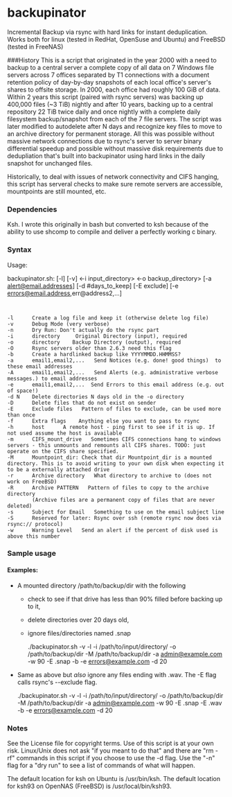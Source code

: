 # backupinator
Incremental Backup via rsync with hard links for instant deduplication. Works both for linux (tested in RedHat, OpenSuse and Ubuntu) and FreeBSD (tested in FreeNAS)

###History
This is a script that originated in the year 2000 with a need to backup to a central server a complete 
copy of all data on 7 Windows file servers across 7 offices separated by T1 connections with a document retention 
policy of day-by-day snapshots of each local office's server's shares to offsite storage. In 2000, each office had roughly 100 GiB of data. Within 2 years this script (paired with rsync servers) was backing up 400,000 files (~3 TiB) nightly and after 10 years, backing up to a central repository 22 TiB twice daily and once nightly with a complete daily filesystem backup/snapshot from each of the 7 file servers.  The script was later modified to autodelete after N days and recognize key files to move to an archive directory for permanent storage. All this was possible without massive network connections due to rsync's server to server binary differential speedup and possible without massive disk requirements due to dedupliation that's built into backupinator using hard links in the daily snapshot for unchanged files.  

Historically, to deal with issues of network connectivity and CIFS hanging, this script has serveral checks to make sure remote servers are accessible, mountpoints are still mounted, etc.

### Dependencies

Ksh. I wrote this originally in bash but converted to ksh because of the ability to use shcomp 
to compile and deliver a perfectly working c binary. 

### Syntax
 Usage: 

backupinator.sh: [-l] [-v] <-i input_directory> <-o backup_directory> [-a alert@email.addresses] [-d #days_to_keep] [-E exclude] [-e errors@email.address,err@address2,...] 

```
 

-l      Create a log file and keep it (otherwise delete log file)
-v      Debug Mode (very verbose)
-n      Dry Run: Don't actually do the rsync part
-i      directory     Original Directory (input), required
-o      directory    Backup Directory (output), required
-O      Rsync servers older than 2.6.3 need this flag
-b      Create a hardlinked backup like YYYYMMDD.HHMMSS? 
-a      email1,email2,...   Send Notices (e.g. done! good things)  to these email addresses
-A      email1,email2,...   Send Alerts (e.g. administrative verbose messages.) to email addresses
-e      email1,email2,...  Send Errors to this email address (e.g. out of space!)
-d N    Delete directories N days old in the -o directory
-D      Delete files that do not exist on sender
-E      Exclude files   Pattern of files to exclude, can be used more than once
-f      Extra flags    Anything else you want to pass to rsync
-h      host      A remote host - ping first to see if it is up. If not used assume the host is available
-m      CIFS_mount_drive   Sometimes CIFS connections hang to windows servers - this unmounts and remounts all CIFS shares. TODO: just operate on the CIFS share specified. 
-M      Mountpoint_dir: Check that dir Mountpoint_dir is a mounted directory. This is to avoid writing to your own disk when expecting it to be a externally attached drive
-r      Archive directory   What directory to archive to (does not work on FreeBSD)
-R      Archive PATTERN   Pattern of files to copy to the archive directory
        (Archive files are a permanent copy of files that are never deleted)
-s      Subject for Email   Something to use on the email subject line
-S      Reserved for later: Rsync over ssh (remote rsync now does via rsync:// protocol) 
-w      Warning Level   Send an alert if the percent of disk used is above this number
```


### Sample usage

#### Examples:

* A mounted directory /path/to/backup/dir with the following 
  * check to see if that drive has less than 90% filled before backing up to it, 
  * delete directories over 20 days old, 
  * ignore files/directories named .snap

     ./backupinator.sh -v -l -i /path/to/input/directory/ -o /path/to/backup/dir -M /path/to/backup/dir  -a admin@example.com -w 90 -E .snap -b -e errors@example.com -d 20


* Same as above but *also* ignore any files ending with .wav. The -E flag calls rsync's --exclude flag.

     ./backupinator.sh -v -l -i /path/to/input/directory/ -o /path/to/backup/dir -M /path/to/backup/dir  -a admin@example.com -w 90 -E .snap -E .wav -b -e errors@example.com -d 20

### Notes

See the License file for copyright terms. Use of this script is at your own risk. Linux/Unix does not ask "if you meant to do that" and there are "rm -rf" commands in this script if you choose to use the -d flag. Use the "-n" flag for a "dry run" to see a list of commands of what will happen. 

The default location for ksh on Ubuntu is /usr/bin/ksh. The default location for ksh93 on OpenNAS (FreeBSD) is /usr/local/bin/ksh93. 


